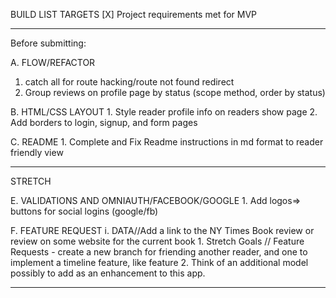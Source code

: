 BUILD LIST TARGETS
[X] Project requirements met for MVP
_____________________________
Before submitting:

A. FLOW/REFACTOR
 1. catch all for route hacking/route not found redirect
 2. Group reviews on profile page by status (scope method, order by status)

B. HTML/CSS LAYOUT
    1. Style reader profile info on readers show page
    2. Add borders to login, signup, and form pages
   
C. README
    1. Complete and Fix Readme instructions in md format to reader friendly view
____________________________________    
STRETCH

E. VALIDATIONS AND OMNIAUTH/FACEBOOK/GOOGLE
    1. Add logos=> buttons for social logins (google/fb)

F. FEATURE REQUEST
    i. DATA//Add a link to the NY Times Book review or review on some website for the current book
    1. Stretch Goals // Feature Requests - create a new branch for friending another reader, and one to implement a timeline feature, like feature
    2. Think of an additional model possibly to add as an enhancement to this app.
______________________________



